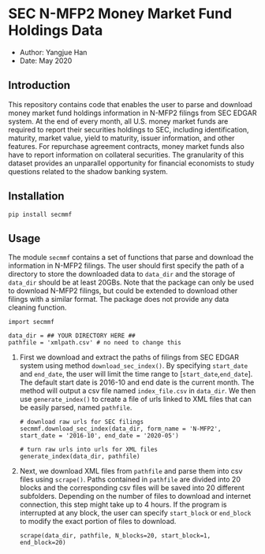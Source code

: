 # SEC N-MFP2 Money Market Fund Holdings Data

- Author: Yangjue Han
- Date: May 2020

## Introduction
This repository contains code that enables the user to parse and download money market fund holdings information in N-MFP2 filings from SEC EDGAR system. At the end of every month, all U.S. money market funds are required to report their securities holdings to SEC, including identification, maturity, market value, yield to maturity, issuer information, and other features. For repurchase agreement contracts, money market funds also have to report information on collateral securities. The granularity of this dataset provides an unparallel opportunity for financial economists to study questions related to the shadow banking system.

## Installation

```
pip install secmmf
```

## Usage

The module `secmmf` contains a set of functions that parse and download the information in N-MFP2 filings. The user should first specify the path of a directory to store the downloaded data to `data_dir` and the storage of `data_dir` should be at least 20GBs. Note that the package can only be used to download N-MFP2 filings, but could be extended to download other filings with a similar format. The package does not provide any data cleaning function.

```
import secmmf

data_dir = ## YOUR DIRECTORY HERE ##
pathfile = 'xmlpath.csv' # no need to change this
```

1. First we download and extract the paths of filings from SEC EDGAR system using method `download_sec_index()`. By specifying `start_date` and `end_date`, the user will limit the time range to [`start_date`,`end_date`]. The default start date is 2016-10 and end date is the current month. The method will output a csv file named `index_file.csv` in `data_dir`. We then use `generate_index()` to create a file of urls linked to XML files that can be easily parsed, named `pathfile`.
	```
	# download raw urls for SEC filings
	secmmf.download_sec_index(data_dir, form_name = 'N-MFP2', start_date = '2016-10', end_date = '2020-05')

	# turn raw urls into urls for XML files
	generate_index(data_dir, pathfile)
	```

2. Next, we download XML files from `pathfile` and parse them into csv files using `scrape()`. Paths contained in `pathfile` are divided into 20 blocks and the corresponding csv files will be saved into 20 different subfolders. Depending on the number of files to download and internet connection, this step might take up to 4 hours. If the program is interrupted at any block, the user can specify `start_block` or `end_block` to modify the exact portion of files to download.

	```
	scrape(data_dir, pathfile, N_blocks=20, start_block=1, end_block=20)
	```
